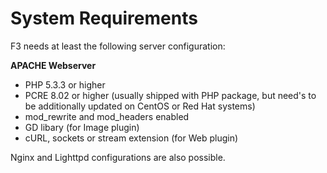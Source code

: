 # System Requirements

F3 needs at least the following server configuration:

**APACHE Webserver**

* PHP 5.3.3 or higher
* PCRE 8.02 or higher (usually shipped with PHP package, but need's to be additionally updated on CentOS or Red Hat systems)
* mod_rewrite and mod_headers enabled
* GD libary (for Image plugin)
* cURL, sockets or stream extension (for Web plugin)

Nginx and Lighttpd configurations are also possible.